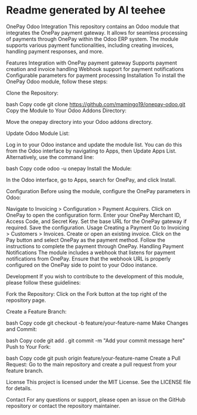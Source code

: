 # Readme generated by AI teehee

OnePay Odoo Integration
This repository contains an Odoo module that integrates the OnePay payment gateway. It allows for seamless processing of payments through OnePay within the Odoo ERP system. The module supports various payment functionalities, including creating invoices, handling payment responses, and more.

Features
Integration with OnePay payment gateway
Supports payment creation and invoice handling
Webhook support for payment notifications
Configurable parameters for payment processing
Installation
To install the OnePay Odoo module, follow these steps:

Clone the Repository:

bash
Copy code
git clone https://github.com/mamingo19/onepay-odoo.git
Copy the Module to Your Odoo Addons Directory:

Move the onepay directory into your Odoo addons directory.

Update Odoo Module List:

Log in to your Odoo instance and update the module list. You can do this from the Odoo interface by navigating to Apps, then Update Apps List. Alternatively, use the command line:

bash
Copy code
odoo -u onepay
Install the Module:

In the Odoo interface, go to Apps, search for OnePay, and click Install.

Configuration
Before using the module, configure the OnePay parameters in Odoo:

Navigate to Invoicing > Configuration > Payment Acquirers.
Click on OnePay to open the configuration form.
Enter your OnePay Merchant ID, Access Code, and Secret Key.
Set the base URL for the OnePay gateway if required.
Save the configuration.
Usage
Creating a Payment
Go to Invoicing > Customers > Invoices.
Create or open an existing invoice.
Click on the Pay button and select OnePay as the payment method.
Follow the instructions to complete the payment through OnePay.
Handling Payment Notifications
The module includes a webhook that listens for payment notifications from OnePay. Ensure that the webhook URL is properly configured on the OnePay side to point to your Odoo instance.

Development
If you wish to contribute to the development of this module, please follow these guidelines:

Fork the Repository:
Click on the Fork button at the top right of the repository page.

Create a Feature Branch:

bash
Copy code
git checkout -b feature/your-feature-name
Make Changes and Commit:

bash
Copy code
git add .
git commit -m "Add your commit message here"
Push to Your Fork:

bash
Copy code
git push origin feature/your-feature-name
Create a Pull Request:
Go to the main repository and create a pull request from your feature branch.

License
This project is licensed under the MIT License. See the LICENSE file for details.

Contact
For any questions or support, please open an issue on the GitHub repository or contact the repository maintainer.
